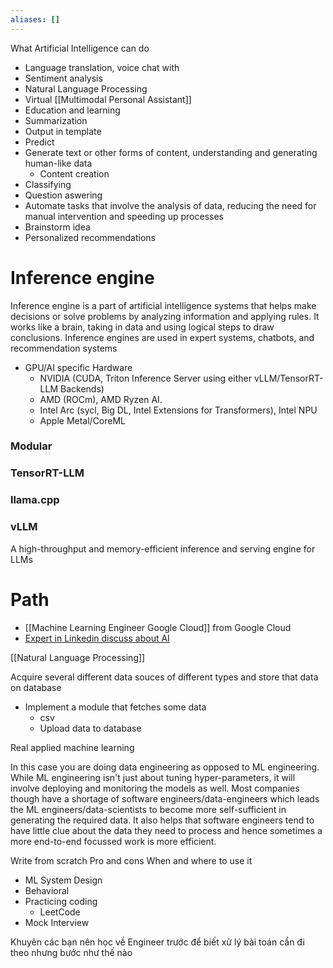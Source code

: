 ```yaml
---
aliases: []
---
```

What Artificial Intelligence can do

- Language translation, voice chat with 
- Sentiment analysis
- Natural Language Processing
- Virtual [[Multimodal Personal Assistant]]
- Education and learning
- Summarization
- Output in template
- Predict
- Generate text or other forms of content, understanding and generating human-like data 
	- Content creation
- Classifying
- Question aswering
- Automate tasks that involve the analysis of data, reducing the need for manual intervention and speeding up processes
- Brainstorm idea
- Personalized recommendations

# Inference engine

Inference engine is a part of artificial intelligence systems that helps make decisions or solve problems by analyzing information and applying rules. It works like a brain, taking in data and using logical steps to draw conclusions. Inference engines are used in expert systems, chatbots, and recommendation systems

- GPU/AI specific Hardware
	- NVIDIA (CUDA, Triton Inference Server using either vLLM/TensorRT-LLM Backends)
	- AMD (ROCm), AMD Ryzen AI.
	- Intel Arc (sycl, Big DL, Intel Extensions for Transformers), Intel NPU
	- Apple Metal/CoreML

### Modular
### TensorRT-LLM
###  llama.cpp

### vLLM

A high-throughput and memory-efficient inference and serving engine for LLMs

# Path

- [[Machine Learning Engineer Google Cloud]] from Google Cloud
- [Expert in Linkedin discuss about AI](https://www.linkedin.com/pulse/topics/engineering-s166/artificial-intelligence-(ai)-s2407)

[[Natural Language Processing]]

Acquire several different data souces of different types and store that data on database

- Implement a module that fetches some data
    - csv
    - Upload data to database
    
Real applied machine learning

In this case you are doing data engineering as opposed to ML engineering. While ML engineering isn't just about tuning hyper-parameters, it will involve deploying and monitoring the models as well. Most companies though have a shortage of software engineers/data-engineers which leads the ML engineers/data-scientists to become more self-sufficient in generating the required data. It also helps that software engineers tend to have little clue about the data they need to process and hence sometimes a more end-to-end focussed work is more efficient.

Write from scratch
Pro and cons
When and where to use it
        
- ML System Design
- Behavioral
- Practicing coding
    - LeetCode
- Mock Interview

Khuyên các bạn nên học về Engineer trước để biết xử lý bài toán cần đi theo nhưng bước như thế nào